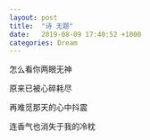 ```yaml
---
layout: post
title:  "诗 无题"
date:   2019-08-09 17:40:52 +1000
categories: Dream
---
```


怎么看你两眼无神

原来已被心碎耗尽

再难觅那天的心中抖震

连香气也消失于我的冷枕